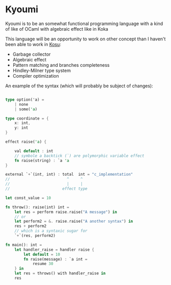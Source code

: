 # Kyoumi

Kyoumi is to be an somewhat functional programming language with a kind of like of OCaml with algebraic effect like in Koka

This language will be an opportunity to work on other concept than I haven't been able to work in [Kosu](https://github.com/EruEri/kosu-lang):
- Garbage collector
- Algebraic effect
- Pattern matching and branches completeness
- Hindley-Milner type system
- Compiler optimization 


An example of the syntax (which will probably be subject of changes):


```rust

type option('a) = 
    | none
    | some('a)

type coordinate = {
    x: int,
    y: int
}

effect raise('a) {

    val default : int
    // symbole a backtick (`) are polymorphic variable effect
    fn raise(string) : `a 'a
}

external `+`(int, int) : total  int = "c_implementation"
//                         ^     ^
//                         |     | 
//                       effect type

let const_value = 10

fn throw(): raise(int) int = 
    let res = perform raise.raise("A message") in
    // or 
    let perform2 = &. raise.raise("A another syntax") in
    res + perform2
    // which is a syntaxic sugar for
    `+`(res, perform2)

fn main(): int = 
    let handler_raise = handler raise {
        let default = 10
        fn raise(message) : `a int = 
            resume 30
    } in
    let res = throws() with handler_raise in
    res

```